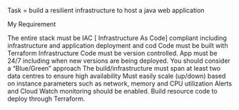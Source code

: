 Task = build a resilient infrastructure to host a java web application

My Requirement

 The entire stack must be IAC [ Infrastructure As Code] compliant including infrastructure and application deployment and cod Code must be built with Terraform
 Infrastructure Code must be version controlled.
 App must be 24/7 including when new versions are being deployed. You should consider a “Blue/Green” approach
 The build/infrastructure must span at least two data centres to ensure high availability
 Must easily scale (up/down) based on instance parameters such as network, memory and CPU utilization
 Alerts and Cloud Watch monitoring should be enabled.
 Build resource code to deploy through Terraform.
